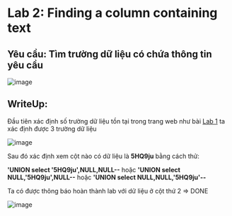 # Lab 2: Finding a column containing text

## Yêu cầu: Tìm trường dữ liệu có chứa thông tin yêu cầu

![image](https://user-images.githubusercontent.com/72268643/142391391-010f39de-977d-4a9b-9a63-e64f18286721.png)

## WriteUp: 

Đầu tiên xác định số trường dữ liệu tồn tại trong trang web như bài [Lab 1]() ta xác định được 3 trường dữ liệu

![image](https://user-images.githubusercontent.com/72268643/142391285-8017fcb9-607c-44f2-b9d5-590ab1325206.png)

Sau đó xác định xem cột nào có dữ liệu là **5HQ9ju** bằng cách thử: 

**'UNION select '5HQ9ju',NULL,NULL--** hoặc **'UNION select NULL,'5HQ9ju',NULL--** hoặc **'UNION select NULL,NULL,'5HQ9ju'--**

Ta có được thông báo hoàn thành lab với dữ liệu ở cột thứ 2 => DONE

![image](https://user-images.githubusercontent.com/72268643/142392570-48ee4a9f-e6fc-411b-92ba-dcdde64513a8.png)
